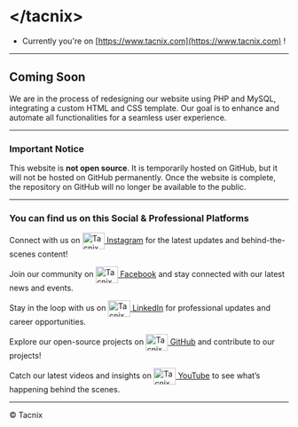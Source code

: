 # &lt;/tacnix&gt;

- Currently you're on [https://www.tacnix.com](https://www.tacnix.com) !

---

## Coming Soon

We are in the process of redesigning our website using PHP and MySQL, integrating a custom HTML and CSS template. Our goal is to enhance and automate all functionalities for a seamless user experience.

---

### Important Notice

This website is **not open source**. It is temporarily hosted on GitHub, but it will not be hosted on GitHub permanently. Once the website is complete, the repository on GitHub will no longer be available to the public.

---

### You can find us on this Social & Professional Platforms

<div align="left">
  <p>Connect with us on <a href="https://www.instagram.com/tacnix" target="_blank"><img align="center" src="https://raw.githubusercontent.com/rahuldkjain/github-profile-readme-generator/master/src/images/icons/Social/instagram.svg" alt="Tacnix on Instagram" height="30" width="40" /> Instagram</a> for the latest updates and behind-the-scenes content!</p>
  <p>Join our community on <a href="https://fb.com/tacnix" target="_blank"><img align="center" src="https://raw.githubusercontent.com/rahuldkjain/github-profile-readme-generator/master/src/images/icons/Social/facebook.svg" alt="Tacnix on Facebook" height="30" width="40" /> Facebook</a> and stay connected with our latest news and events.</p>
  <p>Stay in the loop with us on <a href="https://linkedin.com/company/tacnix" target="_blank"><img align="center" src="https://raw.githubusercontent.com/rahuldkjain/github-profile-readme-generator/master/src/images/icons/Social/linked-in-alt.svg" alt="Tacnix on LinkedIn" height="30" width="40" /> LinkedIn</a> for professional updates and career opportunities.</p>
  <p>Explore our open-source projects on <a href="https://github.com/tacnix" target="_blank"><img align="center" src="https://raw.githubusercontent.com/rahuldkjain/github-profile-readme-generator/master/src/images/icons/Social/github.svg" alt="Tacnix on GitHub" height="30" width="40" /> GitHub</a> and contribute to our projects!</p>
  <p>Catch our latest videos and insights on <a href="https://www.youtube.com/@tacnix" target="_blank"><img align="center" src="https://raw.githubusercontent.com/rahuldkjain/github-profile-readme-generator/master/src/images/icons/Social/youtube.svg" alt="Tacnix on YouTube" height="30" width="40" /> YouTube</a> to see what’s happening behind the scenes.</p>
</div>


---

&copy; Tacnix
